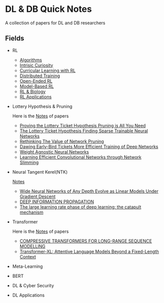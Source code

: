 # DL & DB Quick Notes
A collection of papers for DL and DB researchers

## Fields
- RL
  - [Algorithms](RL/rl_algos)
  - [Intrisic Curiosity](RL/curiosity)
  - [Curricular Learning with RL](RL/curricular_learning_with_rl)
  - [Distributed Training](RL/distributed)
  - [Open-Ended RL](RL/open_ended)
  - [Model-Based RL](RL/model-based)
  - [RL & Biology](RL/biology)
  - [RL Applications](RL/applications)
  
- Lottery Hypothesis & Pruning
  
  Here is the [Notes](lottery_hypothesis_and_pruning/readme.md) of papers

  - [Proving the Lottery Ticket Hypothesis Pruning is All You Need](lottery_hypothesis_and_pruning/Proving_the_Lottery_Ticket_Hypothesis_Pruning_is_All_You_Need.pdf)
  - [The Lottery Ticket Hypothesis Finding Sparse Trainable Neural Networks](lottery_hypothesis_and_pruning/THE_LOTTERY_TICKET_HYPOTHESIS_FINDING_SPARSE_TRAINABLE_NEURAL_NETWORKS.pdf)
  - [Rethinking The Value of Network Pruning](lottery_hypothesis_and_pruning/RETHINKING_THE_VALUE_OF_NETWORK_PRUNING.pdf)
  - [Dawing Early-Bird Tickets More Efficient Training of Deep Networks](lottery_hypothesis_and_pruning/DRAWING_EARLY-BIRD_TICKETS_TOWARDS_MORE_EFFICIENT_TRAINING_OF_DEEP_NETWORKS.pdf)
  - [Weight Agnostic Neural Networks](lottery_hypothesis_and_pruning/Weight_Agnostic_Neural_Networks.pdf)
  - [Learning Efficient Convolutional Networks through Network Slimming](lottery_hypothesis_and_pruning/Learning_Efficient_Convolutional_Networks_through_Network_Slimming.pdf)
- Neural Tangent Kerel(NTK)
  
  [Notes](./ntk/readme.md)

  - [Wide Neural Networks of Any Depth Evolve as Linear Models Under Gradient Descent](ntk/Wide%20Neural%20Networks%20of%20Any%20Depth%20Evolve%20as.pdf)
  - [DEEP INFORMATION PROPAGATION](ntk/deep_information_propagation.pdf)
  - [The large learning rate phase of deep learning: the catapult mechanism](ntk/The%20large%20learning%20rate%20phase%20of%20deep%20learning.pdf)
- Transformer
  
  Here is the [Notes](./transformer/readme.md) of papers
  - [COMPRESSIVE TRANSFORMERS FOR LONG-RANGE SEQUENCE MODELLING](./transformer/Compressive%20Transformers%20For%20Long-Range%20Sequence%20Model.pdf)
  - [Transformer-XL: Attentive Language Models Beyond a Fixed-Length Context](./transformer/Transformer-XL%20Attentive%20Language%20Models%20Beyond%20a%20Fixed-Length%20Context.pdf)
- Meta-Learning
- BERT
- DL & Cyber Security
- DL Applications
